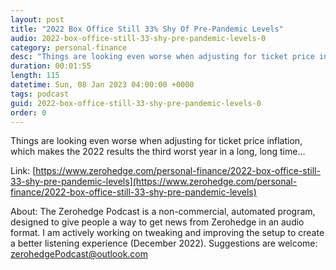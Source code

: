 ```yaml
---
layout: post
title: "2022 Box Office Still 33% Shy Of Pre-Pandemic Levels"
audio: 2022-box-office-still-33-shy-pre-pandemic-levels-0
category: personal-finance
desc: "Things are looking even worse when adjusting for ticket price inflation, which makes the 2022 results the third worst year in a long, long time..."
duration: 00:01:55
length: 115
datetime: Sun, 08 Jan 2023 04:00:00 +0000
tags: podcast
guid: 2022-box-office-still-33-shy-pre-pandemic-levels-0
order: 0
---
```

Things are looking even worse when adjusting for ticket price inflation, which makes the 2022 results the third worst year in a long, long time...

Link: [https://www.zerohedge.com/personal-finance/2022-box-office-still-33-shy-pre-pandemic-levels](https://www.zerohedge.com/personal-finance/2022-box-office-still-33-shy-pre-pandemic-levels)

About: The Zerohedge Podcast is a non-commercial, automated program, designed to give people a way to get news from Zerohedge in an audio format.  I am actively working on tweaking and improving the setup to create a better listening experience (December 2022).  Suggestions are welcome: [zerohedgePodcast@outlook.com](mailto:zerohedgePodcast@outlook.com)